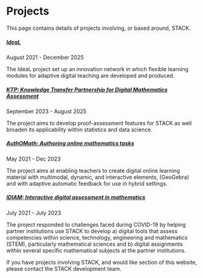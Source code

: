 # Projects

This page contains details of projects involving, or based around, STACK.

<div class="card mb-3">
	    <div class="card-body">
	        <a href="IDEAL"><h5 class="card-title">IdeaL</h5></a>
	        <p class="figure-caption">August 2021 - December 2025</p>
			<p class="card-text">The IdeaL project set up an innovation network in which flexible learning modules for adaptive digital teaching are developed and produced.</p>
	    </div>
</div>

<div class="card mb-3">
        <div class="card-body">
	        <a href="KTP/"><h5 class="card-title">KTP: Knowledge Transfer Partnership for Digital Mathematics Assessment</h5></a>
	        <p class="figure-caption">September 2023 - August 2025</p>
			<p class="card-text">The project aims to develop proof-assessment features for STACK as well broaden its applicability within statistics and data science. </p>
	    </div>
</div>

<div class="card mb-3">
	    <div class="card-body">
	        <a href="AuthOMath/"><h5 class="card-title">AuthOMath: Authoring online mathematics tasks</h5></a>
	        <p class="figure-caption">May 2021 - Dec 2023</p>
			<p class="card-text">The project aims at enabling teachers to create digital online learning material with multimodal, dynamic, and interactive elements, (GeoGebra) and with adaptive automatic feedback for use in hybrid settings.</p>
	    </div>
</div>

<div class="card mb-3">
        <div class="card-body">
	        <a href="IDIAM/"><h5 class="card-title">IDIAM: Interactive digital assessment in mathematics</h5></a>
	        <p class="figure-caption">July 2021 - July 2023</p>
			<p class="card-text">The project responded to challenges faced during COVID-19 by helping partner institutions use STACK to develop a) digital tools that assess competencies within science, technology, engineering and mathematics (STEM), particularly mathematical sciences
and b) digital assignments within several specific mathematical subjects at the partner institutions.</p>
	    </div>
</div>

<!-- Template for new projects
     Each project should have a subdirectory of their own, with an index.md as the landing page.
-->	
<!--
<div class="card mb-3">
	    <div class="card-body">
	        <a href=""><h5 class="card-title">Project title</h5></a>
	        <p class="figure-caption">Month yyyy - Month yyyy</p>
			<p class="card-text">A brief description of the aims of the project.</p>
	    </div>
</div>
-->

If you have projects involving STACK, and would like section of this website, please contact the STACK development team.
